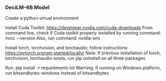 ### DeciLM-6B Model

Create a python virtual environment

Install Cuda Toolkit: https://developer.nvidia.com/cuda-downloads
From command line, check if Cuda toolkit properly installed by running command: nvcc --version
Also, run command: nvidia-smi 

Install torch, torchvision, and torchaudio; follow instructions: https://pytorch.org/get-started/locally/
Note: If previous installation of torch, torchvision, torchaudio exists, run pip uninstall on all three packages

Run: pip install -r requirements.txt
Warning: If running on Windows platform, run bitsandbytes-windows instead of bitsandbytes